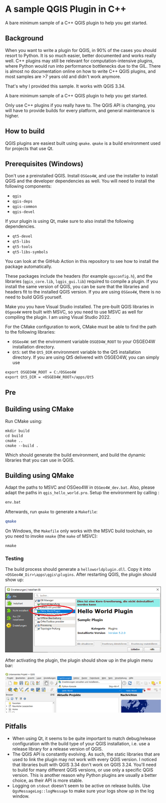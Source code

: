 # A sample QGIS Plugin in C++


A bare minimum sample of a C++ QGIS plugin to help you get started.

## Background

When you want to write a plugin for QGIS, in 90% of the cases you should resort to Python. It is so much easier, better documented and works really well.
C++ plugins may still be relevant for computation-intensive plugins, where Python would run into performance bottlenecks due to the GIL.
There is almost no documentation online on how to write C++ QGIS plugins, and most samples are >7 years old and didn't work anymore.

That's why I provided this sample. It works with QGIS 3.34.

A bare minimum sample of a C++ QGIS plugin to help you get started.

Only use C++ plugins if you really have to. The QGIS API is changing, you will have to provide builds for every platform, and general maintenance is higher.

## How to build

QGIS plugins are easiest built using `qmake`. `qmake` is a build environment used for projects that use Qt.

## Prerequisites (Windows)

Don't use a preinstalled QGIS. Install `OSGeo4W`, and use the installer to install QGIS and the developer dependencies as well. You will need to install the following components:
- `qgis`
- `qgis-deps`
- `qgis-common`
- `qgis-devel`

If your plugin is using Qt, make sure to also install the following dependencies.
- `qt5-devel`
- `qt5-libs`
- `qt5-tools`
- `qt5-libs-symbols`

You can look at the GitHub Action in this repository to see how to install the package automatically.

These packages include the headers (for example `qgsconfig.h`), and the libraries (`qgis_core.lib`, `lqgis_gui.lib`) required to compile a plugin. If you install the same version of QGIS, you can be sure that the libraries and headers fit to the installed QGIS version.
If you are using `OSGeo4W`, there is no need to build QGIS yourself.

Make you you have Visual Studio installed. The pre-built QGIS libraries in `OSgeo4W` were built with MSVC, so you need to use MSVC as well for compiling the plugin. I am using Visual Studio 2022.

For the CMake configuration to work, CMake must be able to find the path to the following libraries:
- `OSGeo4W`: set the environment variable `OSGEO4W_ROOT` to your OSGEO4W installation directory.
- `Qt5`: set the `Qt5_DIR` environment variable to the Qt5 installation directory. If you are using Qt5 delivered with OSGEO4W, you can simply use
```shell
export OSGEO4W_ROOT = C:/OSGeo4W
export Qt5_DIR = <OSGEO4W_ROOT>/apps/Qt5
```

## Pre
## Building using CMake

Run CMake using:
```shell
mkdir build
cd build
cmake ..
cmake --build .
```
Which should generate the build environment, and build the dynamic libraries that you can use in QGIS.

## Building using QMake

Adapt the paths to MSVC and OSGeo4W in `OSGeo4W_dev.bat`. Also, please adapt the paths in `qgis_hello_world.pro`.
Setup the environment by calling :
```bash
env.bat
```
Afterwards, run `qmake` to generate a `Makefile`:
```bash
qmake
```
On Windows, the `Makefile` only works with the MSVC build toolchain, so you need to invoke `nmake` (the `make` of MSVC):
```bash
nmake
```

### Testing 

The build process should generate a `helloworldplugin.dll`. Copy it into `<OSGeo4W_Dir>\apps\qgis\plugins`. After restarting QGIS, the plugin should show up:

![](res/installed-plugin.png)

After activating the plugin, the plugin should show up in the plugin menu bar:

![](res/plugin-menu.png)


## Pitfalls

- When using Qt, it seems to be quite important to match debug/release configuration with the build type of your QGIS installation, i.e. use a release library for a release version of QGIS.
- The QGIS API is constantly evolving. As such, the static libraries that are used to link the plugin may not work with every QGIS version. I noticed that libraries built with QGIS 3.34 don't work on QGIS 3.24. You'll need to build for many different QGIS versions, or use only a specific QGIS version. This is another reason why Python plugins are usually a better choice, as their API is more stable.
- Logging on `stdout` doesn't seem to be active on release builds. Use `QgsMessageLog::logMessage` to make sure your logs show up in the log window.
